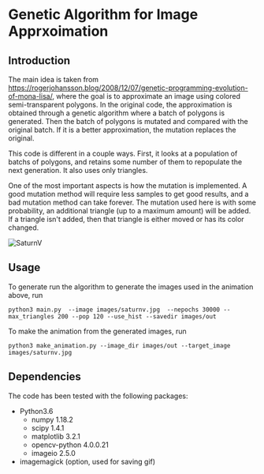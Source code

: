 # Genetic Algorithm for Image Apprxoimation

## Introduction
The main idea is taken from https://rogerjohansson.blog/2008/12/07/genetic-programming-evolution-of-mona-lisa/, where the goal is to approximate an image using colored semi-transparent polygons. In the original code, the approximation is obtained through a genetic algorithm where a batch of polygons is generated. Then the batch of polygons is mutated and compared with the original batch. If it is a better approximation, the mutation replaces the original.

This code is different in a couple ways. First, it looks at a population of batchs of polygons, and retains some number of them to repopulate the next generation. It also uses only triangles. 

One of the most important aspects is how the mutation is implemented. A good mutation method will require less samples to get good results, and a bad mutation method can take forever. The mutation used here is with some probability, an additional triangle (up to a maximum amount) will be added. If a triangle isn't added, then that triangle is either moved or has its color changed.

![SaturnV](images/saturnv_animated.gif?raw=true "Saturn V")

## Usage
To generate run the algorithm to generate the images used in the animation above, run

`python3 main.py  --image images/saturnv.jpg  --nepochs 30000 --max_triangles 200 --pop 120 --use_hist --savedir images/out`

To make the animation from the generated images, run

`python3 make_animation.py --image_dir images/out --target_image images/saturnv.jpg`

## Dependencies
The code has been tested with the following packages:

* Python3.6
  * numpy 1.18.2
  * scipy 1.4.1
  * matplotlib 3.2.1
  * opencv-python 4.0.0.21  
  * imageio 2.5.0
* imagemagick (option, used for saving gif)

